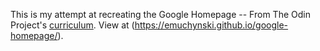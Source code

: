 This is my attempt at recreating the Google Homepage -- From The Odin Project's [curriculum](http://www.theodinproject.com/web-development-101/html-css). 
View at (https://emuchynski.github.io/google-homepage/).
